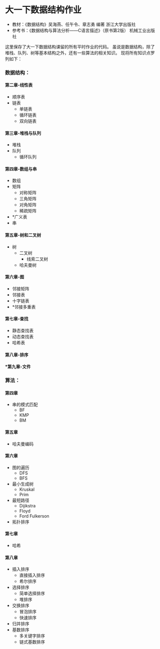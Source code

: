 大一下数据结构作业
====
* 教材：《数据结构》吴海燕、任午令、章志勇 编著 浙江大学出版社
* 参考书：《数据结构与算法分析——C语言描述》（原书第2版） 机械工业出版社

这里保存了大一下数据结构课留的所有平时作业的代码。
虽说是数据结构，除了堆栈、队列、树等基本结构之外，还有一些算法的相关知识。
现将所有知识点罗列如下：

### 数据结构：
#### 第二章-线性表
* 顺序表
* 链表
  * 单链表
  * 循环链表
  * 双向链表
#### 第三章-堆栈与队列
* 堆栈
* 队列
  * 循环队列
#### 第四章-数组与串
* 数组
* 矩阵
  * 对称矩阵
  * 三角矩阵
  * 对角矩阵
  * 稀疏矩阵
* *广义表
* 串
#### 第五章-树和二叉树
* 树
  * 二叉树
    * 线索二叉树
  * 哈夫曼树
#### 第六章-图
* 邻接矩阵
* 邻接表
* 十字链表
* *邻接多重表
#### 第七章-查找
* 静态查找表
* 动态查找表
* 哈希表
#### 第八章-排序
#### *第九章-文件

### 算法：
#### 第四章
* 串的模式匹配
  * BF
  * KMP
  * BM
#### 第五章
* 哈夫曼编码
#### 第六章
* 图的遍历
  * DFS
  * BFS
* 最小生成树
  * Kruskal
  * Prim
* 最短路径
  * Dijikstra
  * Floyd
  * Ford Fulkerson
* 拓扑排序
#### 第七章
* 哈希
#### 第八章
* 插入排序
  * 直接插入排序
  * 希尔排序
* 选择排序
  * 简单选择排序
  * 堆排序
* 交换排序
  * 冒泡排序
  * 快速排序
* 归并排序
* 基数排序
  * 多关键字排序
  * 链式基数排序
